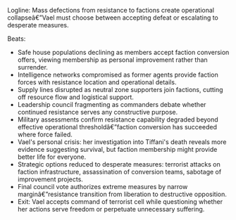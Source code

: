 ﻿---
series: 2
novella: 3
file: S2N3_CH09
type: chapter
pov: Vael
setting: Resistance safe house - defection crisis
word_target_min: 1201
word_target_max: 2299
status: outline
---
Logline: Mass defections from resistance to factions create operational collapseâ€”Vael must choose between accepting defeat or escalating to desperate measures.

Beats:
- Safe house populations declining as members accept faction conversion offers, viewing membership as personal improvement rather than surrender.
- Intelligence networks compromised as former agents provide faction forces with resistance location and operational details.
- Supply lines disrupted as neutral zone supporters join factions, cutting off resource flow and logistical support.
- Leadership council fragmenting as commanders debate whether continued resistance serves any constructive purpose.
- Military assessments confirm resistance capability degraded beyond effective operational thresholdâ€”faction conversion has succeeded where force failed.
- Vael's personal crisis: her investigation into Tiffani's death reveals more evidence suggesting survival, but faction membership might provide better life for everyone.
- Strategic options reduced to desperate measures: terrorist attacks on faction infrastructure, assassination of conversion teams, sabotage of improvement projects.
- Final council vote authorizes extreme measures by narrow marginâ€”resistance transition from liberation to destructive opposition.
- Exit: Vael accepts command of terrorist cell while questioning whether her actions serve freedom or perpetuate unnecessary suffering.